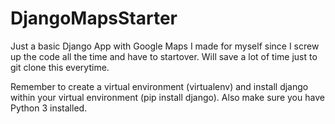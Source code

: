 # DjangoMapsStarter

Just a basic Django App with Google Maps I made for myself since I screw up the code all the time and have to startover. Will save a lot of time just to git clone this everytime.

Remember to create a virtual environment (virtualenv) and install django within your virtual environment (pip install django). Also make sure you have Python 3 installed. 
